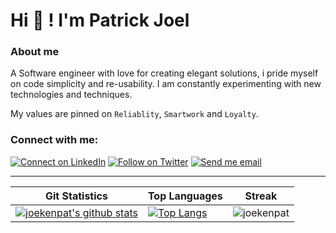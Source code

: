 # Hi :handshake: ! I'm Patrick Joel

### About me
A Software engineer with love for creating elegant solutions, i pride myself on code simplicity and re-usability. 
I am constantly experimenting with new technologies and techniques.

My values are pinned on `Reliablity`, `Smartwork` and `Loyalty`.

### Connect with me:

[![Connect on LinkedIn](https://img.shields.io/badge/--linkedin?label=LinkedIn&logo=LinkedIn&style=social)](https://www.linkedin.com/in/joekenpat) [![Follow on Twitter](https://img.shields.io/badge/--twitter?label=Twitter&logo=Twitter&style=social)](https://twitter.com/joekenpat) [![Send me email](https://img.shields.io/badge/--gmail?label=Gmail&logo=Gmail&style=social)](mailto:joekenpat@gmail.com)
___

|Git Statistics|Top Languages|Streak|
|-|-|-|
|[![joekenpat's github stats](https://github-readme-stats.vercel.app/api?username=joekenpat&show_icons=true&theme=dark&hide_title=true&count_private=true)](https://github.com/joekenpat)|[![Top Langs](https://github-readme-stats.vercel.app/api/top-langs/?username=joekenpat&show_icons=true&theme=dark&layout=compact&card_width=440&hide_title=true)](https://github.com/joekenpat)|![joekenpat](https://github-readme-streak-stats.herokuapp.com/?user=joekenpat&theme=dark)|
